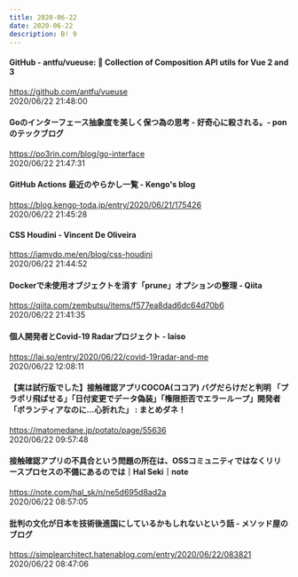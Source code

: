 ```yaml
---
title: 2020-06-22
date: 2020-06-22
description: B! 9
---
```


#### GitHub - antfu/vueuse: 🧰 Collection of Composition API utils for Vue 2 and 3
https://github.com/antfu/vueuse<br>
2020/06/22 21:48:00<br>


#### Goのインターフェース抽象度を美しく保つ為の思考 - 好奇心に殺される。- pon のテックブログ
https://po3rin.com/blog/go-interface<br>
2020/06/22 21:47:31<br>


#### GitHub Actions 最近のやらかし一覧 - Kengo's blog
https://blog.kengo-toda.jp/entry/2020/06/21/175426<br>
2020/06/22 21:45:28<br>


#### CSS Houdini - Vincent De Oliveira
https://iamvdo.me/en/blog/css-houdini<br>
2020/06/22 21:44:52<br>


#### Dockerで未使用オブジェクトを消す「prune」オプションの整理 - Qiita
https://qiita.com/zembutsu/items/f577ea8dad6dc64d70b6<br>
2020/06/22 21:41:35<br>


#### 個人開発者とCovid-19 Radarプロジェクト - laiso
https://lai.so/entry/2020/06/22/covid-19radar-and-me<br>
2020/06/22 12:08:11<br>


#### 【実は試行版でした】接触確認アプリCOCOA(ココア) バグだらけだと判明 「プラポリ飛ばせる」「日付変更でデータ偽装」「権限拒否でエラーループ」開発者「ボランティアなのに…心折れた」 : まとめダネ！
https://matomedane.jp/potato/page/55636<br>
2020/06/22 09:57:48<br>


#### 接触確認アプリの不具合という問題の所在は、OSSコミュニティではなくリリースプロセスの不備にあるのでは｜Hal Seki｜note
https://note.com/hal_sk/n/ne5d695d8ad2a<br>
2020/06/22 08:57:05<br>


#### 批判の文化が日本を技術後進国にしているかもしれないという話 - メソッド屋のブログ
https://simplearchitect.hatenablog.com/entry/2020/06/22/083821<br>
2020/06/22 08:47:06<br>


